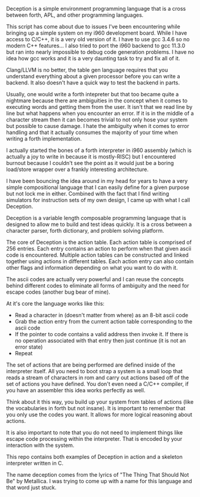 Deception is a simple environment programming language that is a cross
between forth, APL, and other programming languages.

This script has come about due to issues I've been encountering while bringing
up a simple system on my i960 development board. While I have access to C/C++,
it is a very old version of it. I have to use gcc 3.4.6 so no modern C++
features...  I also tried to port the i960 backend to gcc 11.3.0 but ran into
nearly impossible to debug code generation problems. I have no idea how gcc
works and it is a very daunting task to try and fix all of it. 

Clang/LLVM is no better, the table gen language requires that you understand
everything about a given processor before you can write a backend. It also
doesn't have a quick way to test the backend in parts.

Usually, one would write a forth intepreter but that too became quite a
nightmare because there are ambiguities in the concept when it comes to
executing words and getting them from the user. It isn't that we read line by
line but what happens when you encounter an error. If it is in the middle of a
character stream then it can becomes trivial to not only hose your system but
possible to cause damage. I hate the ambiguity when it comes to error handling
and that it actually consumes the majority of your time when writing a forth
implementation.

I actually started the bones of a forth interpreter in i960 assembly (which is
actually a joy to write in because it is mostly-RISC) but I encountered burnout
because I couldn't see the point as it would just be a boring load/store
wrapper over a frankly interesting architecture. 

I have been bouncing the idea around in my head for years to have a very simple
compositional language that I can easily define for a given purpose but not
lock me in either. Combined with the fact that I find writing simulators for
instruction sets of my own design, I came up with what I call Deception.


Deception is a variable length composable programming language that is designed
to allow me to build and test ideas quickly. It is a cross between a character
parser, forth dictionary, and problem solving platform.

The core of Deception is the action table. Each action table is comprised of
256 entries. Each entry contains an action to perform when that given ascii
code is encountered. Multiple action tables can be constructed and linked
together using actions in different tables. Each action entry can also contain
other flags and information depending on what you want to do with it. 

The ascii codes are actually very powerful and I can reuse the concepts behind
different codes to eliminate all forms of ambiguity and the need for escape
codes (another bug bear of mine).

At it's core the language works like this:

- Read a character in (doesn't matter from where) as an 8-bit ascii code
- Grab the action entry from the current action table corresponding to the ascii code
- If the pointer to code contains a valid address then invoke it. If there is no operation associated with that entry then just continue (it is not an error state)
- Repeat

The set of actions that are being performed are defined inside of the
interpreter itself. All you need to boot strap a system is a small loop that
reads a stream of characters in rom and carry out actions based off of the set
of actions you have defined. You don't even need a C/C++ compiler, if you have
an assembler this idea works perfectly as well. 

Think about it this way, you build up your system from tables of actions (like
the vocabularies in forth but not insane). It is important to remember that
you only use the codes you want. It allows for more logical reasoning about
actions. 

It is also important to note that you do not need to implement things like
escape code processing within the interpreter. That is encoded by your
interaction with the system.

This repo contains both examples of Deception in action and a skeleton
interpreter written in C.

The name deception comes from the lyrics of "The Thing That Should Not Be" by Metallica. 
I was trying to come up with a name for this language and that word just stuck.

